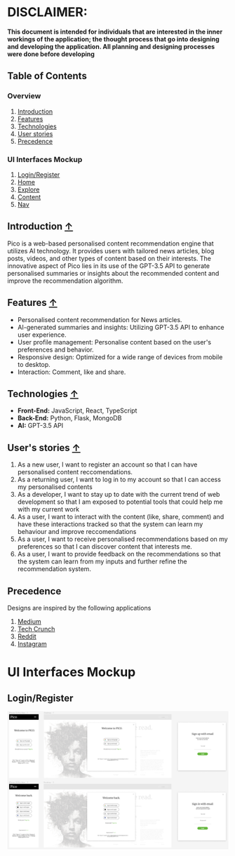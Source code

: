 # DISCLAIMER: 
**This document is intended for individuals that are interested in the inner workings of the application; the thought process that go into designing and developing the application. All planning and designing processes were done before developing**


## Table of Contents
### Overview 
1. [Introduction](#introduction)
2. [Features](#features)
3. [Technologies](#technologies)
4. [User stories](#users-stories)
5. [Precedence](#precendence)
 
### UI Interfaces Mockup
1. [Login/Register](#login/register)
2. [Home](#home)
3. [Explore](#explore)
4. [Content](#Content)
5. [Nav](#Settings)
 
## Introduction [↑](#table-of-contents)
Pico is a web-based personalised content recommendation engine that utilizes AI technology. It provides users with tailored news articles, blog posts, videos, and other types of content based on their interests. The innovative aspect of Pico lies in its use of the GPT-3.5 API to generate personalised summaries or insights about the recommended content and improve the recommendation algorithm. 
 
## Features [↑](#table-of-contents)
- Personalised content recommendation for News articles.
- AI-generated summaries and insights: Utilizing GPT-3.5 API to enhance user experience.
- User profile management: Personalise content based on the user's preferences and behavior.
- Responsive design: Optimized for a wide range of devices from mobile to desktop. 
- Interaction: Comment, like and share.
 
## Technologies [↑](#table-of-contents)
- **Front-End:** JavaScript, React, TypeScript
- **Back-End:** Python, Flask, MongoDB
- **AI:** GPT-3.5 API
 
## User's stories [↑](#table-of-contents)
1. As a new user, I want to register an account so that I can have personalised content reccomendations.
2. As a returning user, I want to log in to my account so that I can access my personalised contents
3. As a developer, I want to stay up to date with the current trend of web development so that I am exposed to potential tools that could help me with my current work
4. As a user, I want to interact with the content (like, share, comment) and have these interactions tracked so that the system can learn my behaviour and improve reccomendations
5. As a user, I want to receive personalised recommendations based on my preferences so that I can discover content that interests me.
6. As a user, I want to provide feedback on the recommendations so that the system can learn from my inputs and further refine the recommendation system.
 
## Precedence 
Designs are inspired by the following applications
1. [Medium](https://medium.com/)
2. [Tech Crunch](https://techcrunch.com/)
3. [Reddit](https://www.reddit.com/)
4. [Instagram](https://www.instagram.com/)
 
# UI Interfaces Mockup
## Login/Register
![Login/Register](https://github.com/khongminhtn/Pico/blob/main/docs/ui/loginregister.png?raw=true)